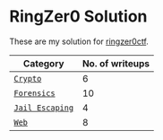 # RingZer0 Solution

These are my solution for [ringzer0ctf](https://ringzer0ctf.com/home).


| Category | No. of writeups|
|----------|----------------|
| [`Crypto`](Crypto/)| 6   |
| [`Forensics`](Forensics/)| 10 |
| [`Jail Escaping`](Jail_escaping/)| 4 |
| [`Web`](Web/)| 8 |
